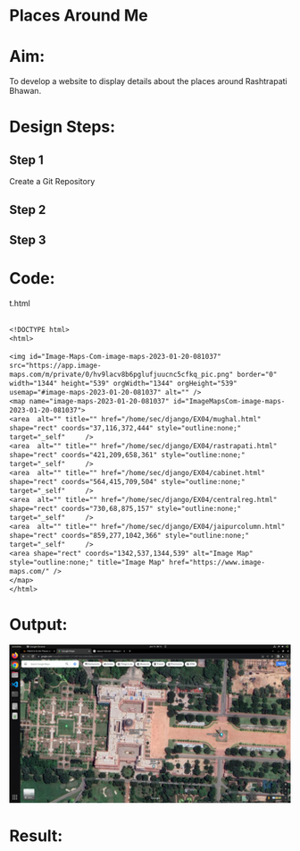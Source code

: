 # Places Around Me
# Aim:
To develop a website to display details about the places around Rashtrapati Bhawan.

# Design Steps:
## Step 1
Create a Git Repository

## Step 2


## Step 3


# Code:
t.html
```

<!DOCTYPE html>
<html>

<img id="Image-Maps-Com-image-maps-2023-01-20-081037" src="https://app.image-maps.com/m/private/0/hv9lacv8b6pglufjuucnc5cfkq_pic.png" border="0" width="1344" height="539" orgWidth="1344" orgHeight="539" usemap="#image-maps-2023-01-20-081037" alt="" />
<map name="image-maps-2023-01-20-081037" id="ImageMapsCom-image-maps-2023-01-20-081037">
<area  alt="" title="" href="/home/sec/django/EX04/mughal.html" shape="rect" coords="37,116,372,444" style="outline:none;" target="_self"     />
<area  alt="" title="" href="/home/sec/django/EX04/rastrapati.html" shape="rect" coords="421,209,658,361" style="outline:none;" target="_self"     />
<area  alt="" title="" href="/home/sec/django/EX04/cabinet.html" shape="rect" coords="564,415,709,504" style="outline:none;" target="_self"     />
<area  alt="" title="" href="/home/sec/django/EX04/centralreg.html" shape="rect" coords="730,68,875,157" style="outline:none;" target="_self"     />
<area  alt="" title="" href="/home/sec/django/EX04/jaipurcolumn.html" shape="rect" coords="859,277,1042,366" style="outline:none;" target="_self"     />
<area shape="rect" coords="1342,537,1344,539" alt="Image Map" style="outline:none;" title="Image Map" href="https://www.image-maps.com/" />
</map>
</html>
```


# Output:

![GitHub Logo](./images/rashtrapati.png)

# Result:

